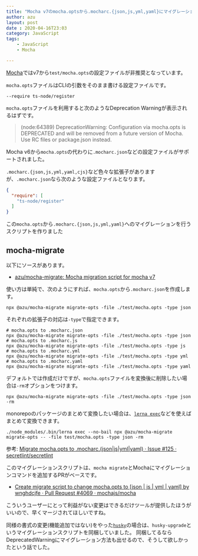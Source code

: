 ```yaml
---
title: "Mocha v7のmocha.optsから.mocharc.{json,js,yml,yaml}にマイグレーションするスクリプト"
author: azu
layout: post
date : 2020-04-16T23:03
category: JavaScript
tags:
    - JavaScript
    - Mocha

---
```



[Mocha](https://mochajs.org/)ではv7から`test/mocha.opts`の設定ファイルが非推奨となっています。

`mocha.opts`ファイルはCLIの引数をそのまま書ける設定ファイルです。

```
--require ts-node/register
```

`mocha.opts`ファイルを利用すると次のようなDeprecation Warningが表示されるはずです。

> (node:64389) DeprecationWarning: Configuration via mocha.opts is DEPRECATED and will be removed from a future version of Mocha. Use RC files or package.json instead.

Mocha v6から`mocha.opts`の代わりに`.mocharc.json`などの設定ファイルがサポートされました。

`.mocharc.{json,js,yml,yaml,cjs}`など色々な拡張子がありますが、`.mocharc.json`なら次のような設定ファイルとなります。

```json
{
  "require": [
    "ts-node/register"
  ]
}
```

この`mocha.opts`から`.mocharc.{json,js,yml,yaml}`へのマイグレーションを行うスクリプトを作りました

## mocha-migrate

以下にソースがあります。

- [azu/mocha-migrate: Mocha migration script for mocha v7](https://github.com/azu/mocha-migrate)

使い方は単純で、次のようにすれば、`mocha.opts`から`.mocharc.json`を作成します。

```
npx @azu/mocha-migrate migrate-opts -file ./test/mocha.opts -type json
```

それぞれの拡張子の対応は`-type`で指定できます。

```
# mocha.opts to .mocharc.json
npx @azu/mocha-migrate migrate-opts -file ./test/mocha.opts -type json
# mocha.opts to .mocharc.js
npx @azu/mocha-migrate migrate-opts -file ./test/mocha.opts -type js
# mocha.opts to .mocharc.yml
npx @azu/mocha-migrate migrate-opts -file ./test/mocha.opts -type yml
# mocha.opts to .mocharc.yaml
npx @azu/mocha-migrate migrate-opts -file ./test/mocha.opts -type yaml
```

デフォルトでは作成だけですが、`mocha.opts`ファイルを変換後に削除したい場合は`-rm`オプションをつけます。

```
npx @azu/mocha-migrate migrate-opts -file ./test/mocha.opts -type json -rm
```

monorepoのパッケージのまとめて変換したい場合は、[`lerna exec`](https://github.com/lerna/lerna/tree/master/commands/exec)などを使えばまとめて変換できます。

```
./node_modules/.bin/lerna exec --no-bail npx @azu/mocha-migrate migrate-opts -- -file test/mocha.opts -type json -rm
```

参考: [Migrate mocha.opts to .mocharc.(json|js|yml|yaml) · Issue #125 · secretlint/secretlint](https://github.com/secretlint/secretlint/issues/125)


このマイグレーションスクリプトは、`mocha migrate`とMochaにマイグレーションコマンドを追加するPRがベースです。

- [Create migrate script to change mocha.opts to \[json | js | yml | yaml\] by wnghdcjfe · Pull Request #4069 · mochajs/mocha](https://github.com/mochajs/mocha/pull/4069)

こういうユーザーにとって利益がない変更はできるだけツールが提供したほうがいいので、早くマージされてほしいですね。

同様の書式の変更(機能追加ではない)をやった[`husky`](https://github.com/typicode/husky)の場合は、`husky-upgrade`というマイグレーションスクリプトを同梱していました。
同梱してるならDeprecatedWarningにマイグレーション方法も出せるので、そうして欲しかったという話でした。
